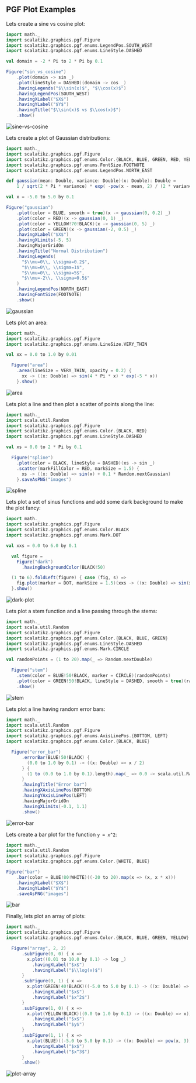 ## PGF Plot Examples

Lets create a sine vs cosine plot:

```scala
import math._
import scalatikz.graphics.pgf.Figure
import scalatikz.graphics.pgf.enums.LegendPos.SOUTH_WEST
import scalatikz.graphics.pgf.enums.LineStyle.DASHED

val domain = -2 * Pi to 2 * Pi by 0.1

Figure("sin_vs_cosine")
    .plot(domain -> sin _)
    .plot(lineStyle = DASHED)(domain -> cos _)
    .havingLegends("$\\sin(x)$", "$\\cos(x)$")
    .havingLegendPos(SOUTH_WEST)
    .havingXLabel("$X$")
    .havingYLabel("$Y$")
    .havingTitle("$\\sin(x)$ vs $\\cos(x)$")
    .show()
```
 
![sine-vs-cosine](../images/sine_vs_cosine.png)

Lets create a plot of Gaussian distributions:

```scala
import math._
import scalatikz.graphics.pgf.Figure
import scalatikz.graphics.pgf.enums.Color.{BLACK, BLUE, GREEN, RED, YELLOW}
import scalatikz.graphics.pgf.enums.FontSize.FOOTNOTE
import scalatikz.graphics.pgf.enums.LegendPos.NORTH_EAST

def gaussian(mean: Double, variance: Double)(x: Double): Double =
    1 / sqrt(2 * Pi * variance) * exp( -pow(x - mean, 2) / (2 * variance))

val x = -5.0 to 5.0 by 0.1

Figure("gaussian")
    .plot(color = BLUE, smooth = true)(x -> gaussian(0, 0.2) _)
    .plot(color = RED)(x -> gaussian(0, 1) _)
    .plot(color = YELLOW!70!BLACK)(x -> gaussian(0, 5) _)
    .plot(color = GREEN)(x -> gaussian(-2, 0.5) _)
    .havingXLabel("$X$")
    .havingXLimits(-5, 5)
    .havingMajorGridOn
    .havingTitle("Normal Distribution")
    .havingLegends(
      "$\\mu=0\\, \\sigma=0.2$",
      "$\\mu=0\\, \\sigma=1$",
      "$\\mu=0\\, \\sigma=5$",
      "$\\mu=-2\\, \\sigma=0.5$"
    )
    .havingLegendPos(NORTH_EAST)
    .havingFontSize(FOOTNOTE)
    .show()
```

![gaussian](../images/gaussian.png)

Lets plot an area:

```scala
import math._
import scalatikz.graphics.pgf.Figure
import scalatikz.graphics.pgf.enums.LineSize.VERY_THIN

val xx = 0.0 to 1.0 by 0.01

  Figure("area")
    .area(lineSize = VERY_THIN, opacity = 0.2) {
      xx -> ((x: Double) => sin(4 * Pi * x) * exp(-5 * x))
    }.show()
```

![area](../images/area.png)

Lets plot a line and then plot a scatter of points along the line:

```scala
import math._
import scala.util.Random
import scalatikz.graphics.pgf.Figure
import scalatikz.graphics.pgf.enums.Color.{BLACK, RED}
import scalatikz.graphics.pgf.enums.LineStyle.DASHED

val xs = 0.0 to 2 * Pi by 0.1

  Figure("spline")
    .plot(color = BLACK, lineStyle = DASHED)(xs -> sin _)
    .scatter(markFillColor = RED, markSize = 1.5) {
      xs -> ((x: Double) => sin(x) + 0.1 * Random.nextGaussian)
    }.saveAsPNG("images")
```

![spline](../images/spline.png)

Lets plot a set of sinus functions and add some dark background to make the plot fancy:

```scala
import math._
import scalatikz.graphics.pgf.Figure
import scalatikz.graphics.pgf.enums.Color.BLACK
import scalatikz.graphics.pgf.enums.Mark.DOT

val xxs = 0.0 to 6.0 by 0.1

  val figure =
    Figure("dark")
      .havingBackgroundColor(BLACK!50)

  (1 to 6).foldLeft(figure) { case (fig, s) =>
    fig.plot(marker = DOT, markSize = 1.5)(xxs -> ((x: Double) => sin(x + s)))
  }.show()
```

![dark-plot](../images/dark.png)

Lets plot a stem function and a line passing through the stems:

```scala
import math._
import scala.util.Random
import scalatikz.graphics.pgf.Figure
import scalatikz.graphics.pgf.enums.Color.{BLACK, BLUE, GREEN}
import scalatikz.graphics.pgf.enums.LineStyle.DASHED
import scalatikz.graphics.pgf.enums.Mark.CIRCLE

val randomPoints = (1 to 20).map(_ => Random.nextDouble)

  Figure("stem")
    .stem(color = BLUE!50!BLACK, marker = CIRCLE)(randomPoints)
    .plot(color = GREEN!50!BLACK, lineStyle = DASHED, smooth = true)(randomPoints)
    .show()
```

![stem](../images/stem.png)

Lets plot a line having random error bars:

```scala
import math._
import scala.util.Random
import scalatikz.graphics.pgf.Figure
import scalatikz.graphics.pgf.enums.AxisLinePos.{BOTTOM, LEFT}
import scalatikz.graphics.pgf.enums.Color.{BLACK, BLUE}

  Figure("error_bar")
      .errorBar(BLUE!50!BLACK) {
        (0.0 to 1.0 by 0.1) -> ((x: Double) => x / 2)
      } {
        (1 to (0.0 to 1.0 by 0.1).length).map(_ => 0.0 -> scala.util.Random.nextDouble)
      }
      .havingTitle("Error bar")
      .havingXAxisLinePos(BOTTOM)
      .havingYAxisLinePos(LEFT)
      .havingMajorGridOn
      .havingXLimits(-0.1, 1.1)
      .show()
```

![error-bar](../images/error_bar.png)

Lets create a bar plot for the function `y = x^2`:

```scala
import math._
import scala.util.Random
import scalatikz.graphics.pgf.Figure
import scalatikz.graphics.pgf.enums.Color.{WHITE, BLUE}

Figure("bar")
    .bar(color = BLUE!80!WHITE)((-20 to 20).map(x => (x, x * x)))
    .havingXLabel("$X$")
    .havingYLabel("$Y$")
    .saveAsPNG("images")
```

![bar](../images/bar.png)

Finally, lets plot an array of plots:

```scala
import math._
import scalatikz.graphics.pgf.Figure
import scalatikz.graphics.pgf.enums.Color.{BLACK, BLUE, GREEN, YELLOW}

  Figure("array", 2, 2)
      .subFigure(0, 0) { x =>
        x.plot((0.01 to 10.0 by 0.1) -> log _)
          .havingXLabel("$x$")
          .havingYLabel("$\\log(x)$")
      }
      .subFigure(0, 1) { x =>
        x.plot(GREEN!40!BLACK)((-5.0 to 5.0 by 0.1) -> ((x: Double) => pow(x, 2)))
          .havingXLabel("$x$")
          .havingYLabel("$x^2$")
      }
      .subFigure(1, 0) { x =>
        x.plot(YELLOW!BLACK)((0.0 to 1.0 by 0.1) -> ((x: Double) => x))
          .havingXLabel("$x$")
          .havingYLabel("$y$")
      }
      .subFigure(1, 1) { x =>
        x.plot(BLUE)((-5.0 to 5.0 by 0.1) -> ((x: Double) => pow(x, 3)))
          .havingXLabel("$x$")
          .havingYLabel("$x^3$")
      }
      .show()
```

![plot-array](../images/array.png)